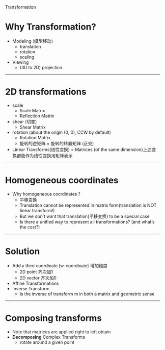 Transformation

# Why Transformation?

- Modeling (模型移动)
	- translation
	- rotation
	- scaling
- Viewing
	- (3D to 2D) projection

---

# 2D transformations

- scale 
	- Scale Matrix
	- Reflection Matrix
- shear (切变)
	- Shear Matrix
- rotation (about the origin (0, 0), CCW by default)
	- Rotation Matrix
	- 旋转的逆矩阵 = 旋转的转置矩阵 (正交)
- Linear Transforms(线性变换)  = Matrices (of the same dimension)上述变换都能作为线性变换用矩阵表示
---
# Homogeneous coordinates

- Why homogeneous coordinates ?
	- 平移变换
	- Translation cannot be represented in matrix form(translation is NOT linear transform!)
	- But we don’t want that translation(平移变换) to be a special case
	- Is there a unified way to represent all transformations? (and what’s the cost?)
	

---

# Solution

-  Add a third coordinate (w-coordinate) 增加维度
	- 2D point 齐次加1
	- 2D vector 齐次加0
- Affine Transformations
- Inverse Transform
	- is the inverse of transform m in both a matrix and geometric sense
---


# Composing transforms

- Note that matrices are applied right to left obtain
- **Decomposing** Complex Transforms
	- rotate around a given point

